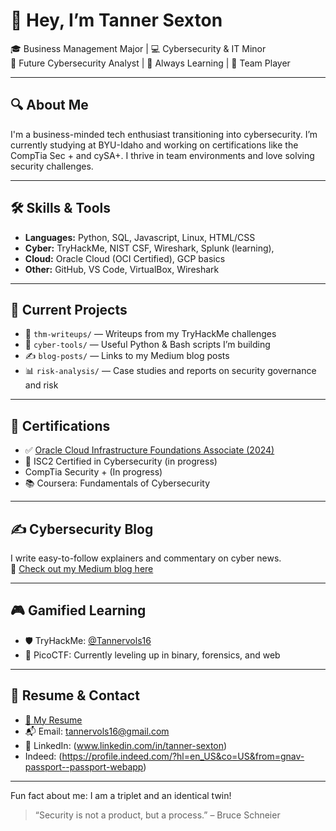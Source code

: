 # 👋 Hey, I’m Tanner Sexton

🎓 Business Management Major | 💻 Cybersecurity & IT Minor  
🔐 Future Cybersecurity Analyst | 🧠 Always Learning | 🤝 Team Player

---

## 🔍 About Me
I'm a business-minded tech enthusiast transitioning into cybersecurity. I’m currently studying at BYU-Idaho and working on certifications like the CompTia Sec + and cySA+. I thrive in team environments and love solving security challenges.

---

## 🛠️ Skills & Tools
- **Languages:** Python, SQL, Javascript, Linux, HTML/CSS
- **Cyber:** TryHackMe, NIST CSF, Wireshark, Splunk (learning),
- **Cloud:** Oracle Cloud (OCI Certified), GCP basics
- **Other:** GitHub, VS Code, VirtualBox, Wireshark

---

## 🎯 Current Projects
- 🧪 `thm-writeups/` — Writeups from my TryHackMe challenges  
- 🧰 `cyber-tools/` — Useful Python & Bash scripts I’m building  
- ✍️ `blog-posts/` — Links to my Medium blog posts  
- 📊 `risk-analysis/` — Case studies and reports on security governance and risk

---

## 📜 Certifications
- ✅ [Oracle Cloud Infrastructure Foundations Associate (2024)](link)
- 🚧 ISC2 Certified in Cybersecurity (in progress)
- CompTia Security + (In progress)
- 📚 Coursera: Fundamentals of Cybersecurity

---

## ✍️ Cybersecurity Blog
I write easy-to-follow explainers and commentary on cyber news.  
📎 [Check out my Medium blog here](https://medium.com/@tannervols16)

---

## 🎮 Gamified Learning
- 🛡️ TryHackMe: [@Tannervols16](https://tryhackme.com/p/Tannervols16)
- 🧠 PicoCTF: Currently leveling up in binary, forensics, and web

---

## 📄 Resume & Contact
- [📄 My Resume ](https://drive.google.com/file/d/1f7lMltEp3vG8Baq3XJzvnarvlSwg4gSl/view?usp=drive_link)
- 📬 Email: tannervols16@gmail.com  
- 💼 LinkedIn: (www.linkedin.com/in/tanner-sexton)
- Indeed: (https://profile.indeed.com/?hl=en_US&co=US&from=gnav-passport--passport-webapp)

---

Fun fact about me: I am a triplet and an identical twin!

> “Security is not a product, but a process.” – Bruce Schneier
